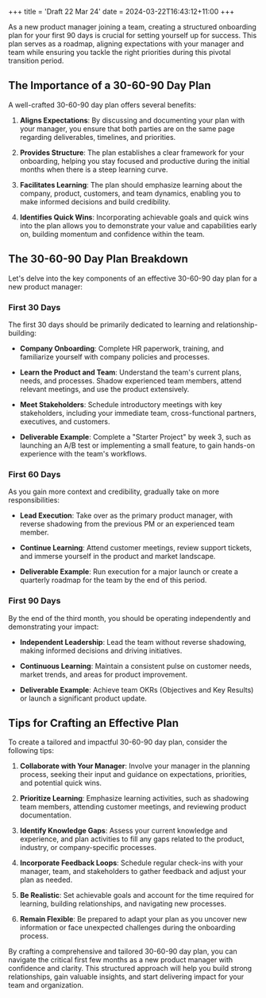 +++
title = 'Draft 22 Mar 24'
date = 2024-03-22T16:43:12+11:00
+++


As a new product manager joining a team, creating a structured onboarding plan for your first 90 days is crucial for setting yourself up for success. This plan serves as a roadmap, aligning expectations with your manager and team while ensuring you tackle the right priorities during this pivotal transition period.

## The Importance of a 30-60-90 Day Plan

A well-crafted 30-60-90 day plan offers several benefits:

1. **Aligns Expectations**: By discussing and documenting your plan with your manager, you ensure that both parties are on the same page regarding deliverables, timelines, and priorities.

2. **Provides Structure**: The plan establishes a clear framework for your onboarding, helping you stay focused and productive during the initial months when there is a steep learning curve.

3. **Facilitates Learning**: The plan should emphasize learning about the company, product, customers, and team dynamics, enabling you to make informed decisions and build credibility.

4. **Identifies Quick Wins**: Incorporating achievable goals and quick wins into the plan allows you to demonstrate your value and capabilities early on, building momentum and confidence within the team.

## The 30-60-90 Day Plan Breakdown

Let's delve into the key components of an effective 30-60-90 day plan for a new product manager:

### First 30 Days

The first 30 days should be primarily dedicated to learning and relationship-building:

* **Company Onboarding**: Complete HR paperwork, training, and familiarize yourself with company policies and processes.

* **Learn the Product and Team**: Understand the team's current plans, needs, and processes. Shadow experienced team members, attend relevant meetings, and use the product extensively.

* **Meet Stakeholders**: Schedule introductory meetings with key stakeholders, including your immediate team, cross-functional partners, executives, and customers.

* **Deliverable Example**: Complete a "Starter Project" by week 3, such as launching an A/B test or implementing a small feature, to gain hands-on experience with the team's workflows.

### First 60 Days

As you gain more context and credibility, gradually take on more responsibilities:

* **Lead Execution**: Take over as the primary product manager, with reverse shadowing from the previous PM or an experienced team member.

* **Continue Learning**: Attend customer meetings, review support tickets, and immerse yourself in the product and market landscape.

* **Deliverable Example**: Run execution for a major launch or create a quarterly roadmap for the team by the end of this period.

### First 90 Days

By the end of the third month, you should be operating independently and demonstrating your impact:

* **Independent Leadership**: Lead the team without reverse shadowing, making informed decisions and driving initiatives.

* **Continuous Learning**: Maintain a consistent pulse on customer needs, market trends, and areas for product improvement.

* **Deliverable Example**: Achieve team OKRs (Objectives and Key Results) or launch a significant product update.

## Tips for Crafting an Effective Plan

To create a tailored and impactful 30-60-90 day plan, consider the following tips:

1. **Collaborate with Your Manager**: Involve your manager in the planning process, seeking their input and guidance on expectations, priorities, and potential quick wins.

2. **Prioritize Learning**: Emphasize learning activities, such as shadowing team members, attending customer meetings, and reviewing product documentation.

3. **Identify Knowledge Gaps**: Assess your current knowledge and experience, and plan activities to fill any gaps related to the product, industry, or company-specific processes.

4. **Incorporate Feedback Loops**: Schedule regular check-ins with your manager, team, and stakeholders to gather feedback and adjust your plan as needed.

5. **Be Realistic**: Set achievable goals and account for the time required for learning, building relationships, and navigating new processes.

6. **Remain Flexible**: Be prepared to adapt your plan as you uncover new information or face unexpected challenges during the onboarding process.

By crafting a comprehensive and tailored 30-60-90 day plan, you can navigate the critical first few months as a new product manager with confidence and clarity. This structured approach will help you build strong relationships, gain valuable insights, and start delivering impact for your team and organization.
